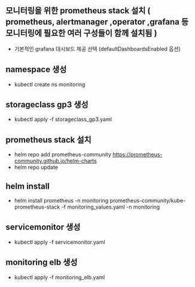 ## 모니터링을 위한 prometheus stack 설치 ( prometheus, alertmanager ,operator ,grafana 등 모니터링에 필요한 여러 구성들이 함께 설치됨 )
- 기본적인 grafana 대시보드 제공 선택 (defaultDashboardsEnabled 옵션)

## namespace 생성
- kubectl create ns monitoring

## storageclass gp3 생성
- kubectl apply -f storageclass_gp3.yaml

## prometheus stack 설치
- helm repo add prometheus-community https://prometheus-community.github.io/helm-charts
- helm repo update

## helm install
- helm install prometheus -n monitoring prometheus-community/kube-prometheus-stack -f monitoring_values.yaml -n monitoring

## servicemonitor 생성
- kubectl apply -f servicemonitor.yaml

## monitoring elb 생성
- kubectl apply -f monitoring_elb.yaml